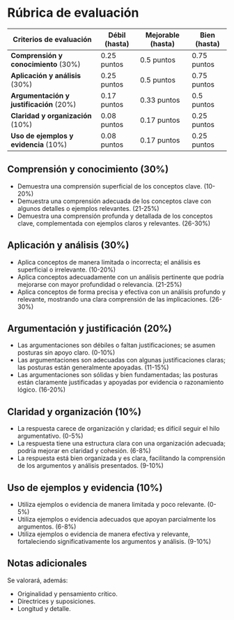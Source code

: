 # Rúbrica de evaluación

<div align=center>

|Criterios de evaluación                    |Débil (hasta)  |Mejorable (hasta)  |Bien (hasta)   |
|-                                          |-              |-                  |-              |
|**Comprensión y conocimiento** (30%)       |0.25 puntos    | 0.5 puntos        |0.75 puntos    |
|**Aplicación y análisis** (30%)            |0.25 puntos    | 0.5 puntos        |0.75 puntos    |
|**Argumentación y justificación** (20%)    |0.17 puntos    | 0.33 puntos       |0.5 puntos     |
|**Claridad y organización** (10%)          |0.08 puntos    | 0.17 puntos       |0.25 puntos    |
|**Uso de ejemplos y evidencia** (10%)      |0.08 puntos    | 0.17 puntos       |0.25 puntos    |

</div>

## Comprensión y conocimiento (30%)

- Demuestra una comprensión superficial de los conceptos clave. (10-20%)
- Demuestra una comprensión adecuada de los conceptos clave con algunos detalles o ejemplos relevantes. (21-25%)
- Demuestra una comprensión profunda y detallada de los conceptos clave, complementada con ejemplos claros y relevantes. (26-30%)

## Aplicación y análisis (30%)

- Aplica conceptos de manera limitada o incorrecta; el análisis es superficial o irrelevante. (10-20%)
- Aplica conceptos adecuadamente con un análisis pertinente que podría mejorarse con mayor profundidad o relevancia. (21-25%)
- Aplica conceptos de forma precisa y efectiva con un análisis profundo y relevante, mostrando una clara comprensión de las implicaciones. (26-30%)

## Argumentación y justificación (20%)

- Las argumentaciones son débiles o faltan justificaciones; se asumen posturas sin apoyo claro. (0-10%)
- Las argumentaciones son adecuadas con algunas justificaciones claras; las posturas están generalmente apoyadas. (11-15%)
- Las argumentaciones son sólidas y bien fundamentadas; las posturas están claramente justificadas y apoyadas por evidencia o razonamiento lógico. (16-20%)

## Claridad y organización (10%)

- La respuesta carece de organización y claridad; es difícil seguir el hilo argumentativo. (0-5%)
- La respuesta tiene una estructura clara con una organización adecuada; podría mejorar en claridad y cohesión. (6-8%)
- La respuesta está bien organizada y es clara, facilitando la comprensión de los argumentos y análisis presentados. (9-10%)

## Uso de ejemplos y evidencia (10%)

- Utiliza ejemplos o evidencia de manera limitada y poco relevante. (0-5%)
- Utiliza ejemplos o evidencia adecuados que apoyan parcialmente los argumentos. (6-8%)
- Utiliza ejemplos o evidencia de manera efectiva y relevante, fortaleciendo significativamente los argumentos y análisis. (9-10%)

## Notas adicionales

Se valorará, además:

- Originalidad y pensamiento crítico.
- Directrices y suposiciones.
- Longitud y detalle.

